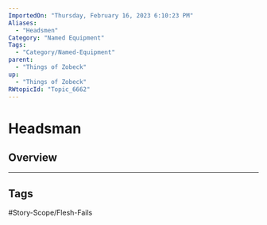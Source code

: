 ```yaml
---
ImportedOn: "Thursday, February 16, 2023 6:10:23 PM"
Aliases:
  - "Headsmen"
Category: "Named Equipment"
Tags:
  - "Category/Named-Equipment"
parent:
  - "Things of Zobeck"
up:
  - "Things of Zobeck"
RWtopicId: "Topic_6662"
---
```

# Headsman
## Overview

---
## Tags
#Story-Scope/Flesh-Fails

